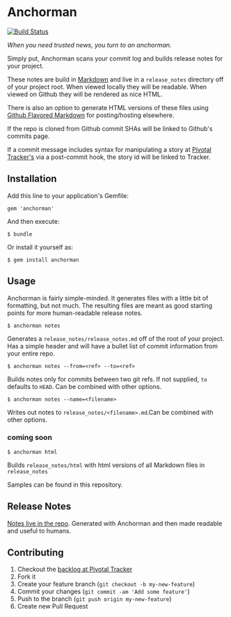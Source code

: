 # Anchorman
[![Build Status](https://travis-ci.org/infews/anchorman.png)](https://travis-ci.org/infews/anchorman)

_When you need trusted news, you turn to an anchorman._

Simply put, Anchorman scans your commit log and builds release notes for your project.

These notes are build in [Markdown][md] and live in a `release_notes` directory off of your project root. When viewed locally they will be readable. When viewed on Github they will be rendered as nice HTML.

There is also an option to generate HTML versions of these files using [Github Flavored Markdown][gfm] for posting/hosting elsewhere.

If the repo is cloned from Github commit SHAs will be linked to Github's commits page.

If a commit message includes syntax for manipulating a story at [Pivotal Tracker's][pt] via a post-commit hook, the story id will be linked to Tracker.

## Installation

Add this line to your application's Gemfile:

    gem 'anchorman'

And then execute:

    $ bundle

Or install it yourself as:

    $ gem install anchorman

## Usage

Anchorman is fairly simple-minded. It generates files with a little bit of formatting, but not much. The resulting files are meant as good starting points for more human-readable release notes.

    $ anchorman notes

Generates a `release_notes/release_notes.md` off of the root of your project. Has a simple header and will have a bullet list of commit information from your entire repo.

    $ anchorman notes --from=<ref> --to=<ref>

Builds notes only for commits between two git refs. If not supplied, `to` defaults to `HEAD`. Can be combined with other options.

    $ anchorman notes --name=<filename>

Writes out notes to `release_notes/<filename>.md`.Can be combined with other options.

### coming soon

    $ anchorman html

Builds `release_notes/html` with html versions of all Markdown files in `release_notes`

Samples can be found in this repository.     

## Release Notes

[Notes live in the repo](https://github.com/infews/anchorman/blob/master/release_notes/release_notes.md). Generated with Anchorman and then made readable and useful to humans.


## Contributing

1. Checkout the [backlog at Pivotal Tracker][backlog]
1. Fork it
1. Create your feature branch (`git checkout -b my-new-feature`)
1. Commit your changes (`git commit -am 'Add some feature'`)
1. Push to the branch (`git push origin my-new-feature`)
1. Create new Pull Request


[pt]: http://www.pivotaltracker.com
[md]: http://daringfireball.net/projects/markdown/
[gfm]: https://help.github.com/articles/github-flavored-markdown
[backlog]: https://www.pivotaltracker.com/projects/776269
